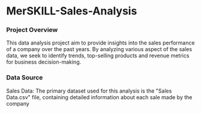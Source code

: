 # MerSKILL-Sales-Analysis

### Project Overview
This data analysis project aim to provide insights into the sales performance of a company over the past years. By analyzing various aspect of the sales data, we seek to identify trends, top-selling products and revenue metrics for business decision-making.

### Data Source
Sales Data: The primary dataset used for this analysis is the "Sales Data.csv" file, containing detailed information about each sale made by the company
